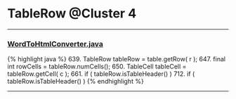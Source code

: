 # TableRow @Cluster 4

***

### [WordToHtmlConverter.java](https://searchcode.com/codesearch/view/97383966/)
{% highlight java %}
639. TableRow tableRow = table.getRow( r );
647. final int rowCells = tableRow.numCells();
650.     TableCell tableCell = tableRow.getCell( c );
661.     if ( tableRow.isTableHeader() )
712. if ( tableRow.isTableHeader() )
{% endhighlight %}

***

